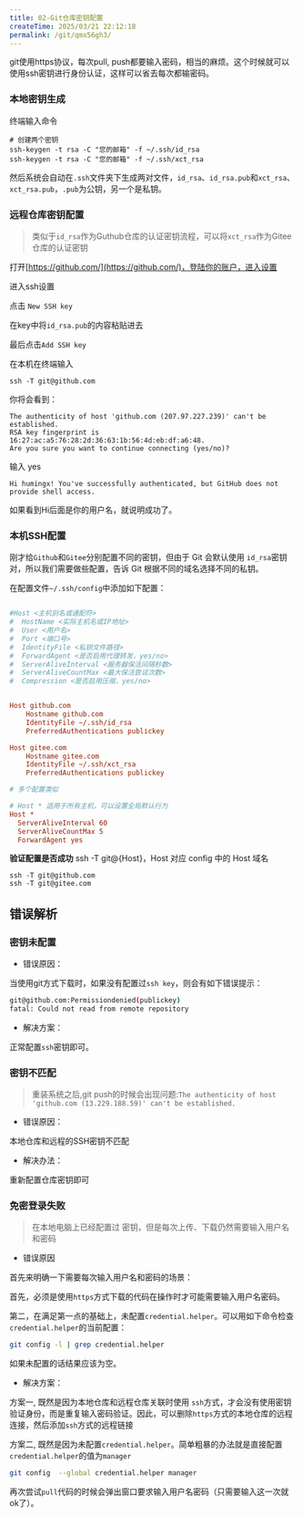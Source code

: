 ```yaml
---
title: 02-Git仓库密钥配置
createTime: 2025/03/21 22:12:18
permalink: /git/qmx56gh3/
---
```


git使用https协议，每次pull, push都要输入密码，相当的麻烦。这个时候就可以使用ssh密钥进行身份认证，这样可以省去每次都输密码。

### 本地密钥生成

终端输入命令

```shell
# 创建两个密钥
ssh-keygen -t rsa -C "您的邮箱" -f ~/.ssh/id_rsa
ssh-keygen -t rsa -C "您的邮箱" -f ~/.ssh/xct_rsa
```

然后系统会自动在`.ssh`​文件夹下生成两对文件，`id_rsa`​、`id_rsa.pub`​和`xct_rsa`​、`xct_rsa.pub`​，`.pub`​为公钥，另一个是私钥。

### 远程仓库密钥配置

> 类似于`id_rsa`​作为Guthub仓库的认证密钥流程，可以将`xct_rsa`​作为Gitee仓库的认证密钥

打开[https://github.com/](https://github.com/)，登陆你的账户，进入设置

进入ssh设置

点击 `New SSH key`

在key中将`id_rsa.pub`​的内容粘贴进去

最后点击`Add SSH key`​

在本机在终端输入

```shell
ssh -T git@github.com
```

你将会看到：

```shell
The authenticity of host 'github.com (207.97.227.239)' can't be established.
RSA key fingerprint is 16:27:ac:a5:76:28:2d:36:63:1b:56:4d:eb:df:a6:48.
Are you sure you want to continue connecting (yes/no)?
```

输入 yes

```shell
Hi humingx! You've successfully authenticated, but GitHub does not provide shell access.
```

如果看到Hi后面是你的用户名，就说明成功了。

### 本机SSH配置

刚才给`Github`​和`Gitee`​分别配置不同的密钥，但由于 Git 会默认使用 `id_rsa`​密钥对，所以我们需要做些配置，告诉 Git 根据不同的域名选择不同的私钥。

在配置文件`~/.ssh/config`​中添加如下配置：

```ini

#Host <主机别名或通配符>
#  HostName <实际主机名或IP地址>
#  User <用户名>
#  Port <端口号>
#  IdentityFile <私钥文件路径>
#  ForwardAgent <是否启用代理转发，yes/no>
#  ServerAliveInterval <服务器保活间隔秒数>
#  ServerAliveCountMax <最大保活尝试次数>
#  Compression <是否启用压缩，yes/no>


Host github.com
    Hostname github.com
    IdentityFile ~/.ssh/id_rsa
    PreferredAuthentications publickey

Host gitee.com
    Hostname gitee.com
    IdentityFile ~/.ssh/xct_rsa
    PreferredAuthentications publickey

# 多个配置类似

# Host * 适用于所有主机，可以设置全局默认行为
Host *
  ServerAliveInterval 60
  ServerAliveCountMax 5
  ForwardAgent yes
```

**验证配置是否成功**
ssh -T git@{Host}，Host 对应 config 中的 Host 域名

```
ssh -T git@github.com
ssh -T git@gitee.com
```

## 错误解析

### 密钥未配置

- 错误原因：

当使用git方式下载时，如果没有配置过`ssh key`，则会有如下错误提示：

```bash
git@github.com:Permissiondenied(publickey) 
fatal: Could not read from remote repository
```

- 解决方案：

正常配置`ssh`密钥即可。

### 密钥不匹配

> 重装系统之后,git push的时候会出现问题:`The authenticity of host 'github.com (13.229.188.59)' can't be established.`

- 错误原因：

本地仓库和远程的SSH密钥不匹配

- 解决办法：

重新配置仓库密钥即可

### 免密登录失败

> 在本地电脑上已经配置过 密钥，但是每次上传、下载仍然需要输入用户名和密码

- 错误原因

首先来明确一下需要每次输入用户名和密码的场景：

首先，必须是使用`https`方式下载的代码在操作时才可能需要输入用户名密码。

第二，在满足第一点的基础上，未配置`credential.helper`。可以用如下命令检查`credential.helper`的当前配置：

```bash
git config -l | grep credential.helper
```

如果未配置的话结果应该为空。

- 解决方案：

方案一, 既然是因为本地仓库和远程仓库关联时使用 `ssh`方式，才会没有使用密钥验证身份，而是重复输入密码验证。因此，可以删除`https`方式的本地仓库的远程连接，然后添加`ssh`方式的远程链接

方案二, 既然是因为未配置`credential.helper`。简单粗暴的办法就是直接配置`credential.helper`的值为`manager`

```bash
git config  --global credential.helper manager
```

再次尝试`pull`代码的时候会弹出窗口要求输入用户名密码（只需要输入这一次就ok了）。
